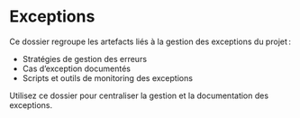 # Exceptions

Ce dossier regroupe les artefacts liés à la gestion des exceptions du projet :
- Stratégies de gestion des erreurs
- Cas d’exception documentés
- Scripts et outils de monitoring des exceptions

Utilisez ce dossier pour centraliser la gestion et la documentation des exceptions.

